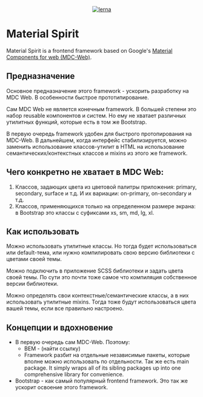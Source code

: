 <p align="center">
    <a href="https://lerna.js.org/"><img alt="lerna" src="https://img.shields.io/badge/maintained%20with-lerna-cc00ff.svg"></a>
</p>

# Material Spirit

Material Spirit is a frontend framework based on Google's [Material Components for web (MDC-Web)](https://material.io/develop/web).

## Предназначение

Основное предназначение этого framework - ускорить разработку на MDC Web. В особенности быстрое прототипирование.

Сам MDC Web не является конечным framework. В большей степени это набор reusable компонентов и систем. Но ему не хватает различных утилитных
функций, которые есть в том же Bootstrap.

В первую очередь framework удобен для быстрого протопирования на MDC-Web. В дальнейшем, когда интерфейс стабилизируется, можно заменить использование
классов-утилит в HTML на использование семантических/контекстных классов и mixins из этого же framework.


## Чего конкретно не хватает в MDC Web:
1. Классов, задающих цвета из цветовой палитры приложения: primary, secondary, surface и т.д. И их вариации: on-primary, on-secondary и т.д.
2. Классов, применяющихся только на определенном размере экрана: в Bootstrap это классы с суфиксами xs, sm, md, lg, xl.


## Как использовать

Можно использовать утилитные классы. Но тогда будет использоваться или default-тема, или нужно компилировать свою версию библиотеки с цветами своей темы.

Можно подключить в приложение SCSS библиотеки и задать цвета своей темы. По сути это почти тоже самое что компиляция собственное версии библиотеки.

Можно определять свои контекстные/семантические классы, а в них использовать утилитные mixins. Тогда тоже будут использоваться цвета вашей темы, если все правильно настроено.


## Концепции и вдохновение
* В первую очередь сам MDC-Web. Поэтому:
  * BEM - (найти ссылку)
  * Framework разбит на отдельные независимые пакеты, которые вполне можно использовать по отдельности. Так же есть main package. It simply wraps all of its sibling packages up into one comprehensive library for convenience.
* Bootstrap - как самый популярный frontend framework. Это так же ускорит освоение этого framework.